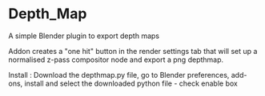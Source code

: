 # Depth_Map
A simple Blender plugin to export depth maps

Addon creates a "one hit" button in the render settings tab that will set up a normalised z-pass compositor node and export a png depthmap.

Install : Download the depthmap.py file, go to Blender preferences, add-ons, install and select the downloaded python file - check enable box
